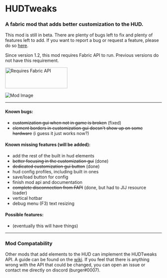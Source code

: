 # HUDTweaks

### A fabric mod that adds better customization to the HUD.

This mod is still in beta. There are plenty of bugs left to fix and plenty of features left to add. If you want to report a bug or request a feature, please do so [here](https://github.com/burgerguy/HUDTweaks/issues).

Since version 1.2, this mod requires Fabric API to run. Previous versions do not have this requirement.

<img src="https://i.imgur.com/Ol1Tcf8.png" alt="Requires Fabric API" width="200" height="67" />

![Mod Image](https://i.imgur.com/mkqQKU9.png)

------
#### Known bugs:
* ~~customization gui when not in game is broken~~ (fixed)
* ~~element borders in customization gui doesn't show up on some hardware~~ (i guess it just works now?)

#### Known missing features (will be added):
* add the rest of the built in hud elements
* ~~better focusing in the customization gui~~ (done)
* ~~dedicated customization gui button~~ (done)
* hud config profiles, including built in ones
* save/load button for config
* finish mod api and documentation
* ~~complete disconnection from FAPI~~ (done, but had to JIJ resource loader)
* vertical hotbar
* debug menu (F3) text resizing

#### Possible features:
* (eventually this will have things)

------
### Mod Compatability

Other mods that add elements to the HUD can implement the HUDTweaks API. A guide can be found on the [wiki](https://github.com/burgerguy/HUDTweaks/wiki). If you feel that there is anything wrong with the API that could be changed, you can open an issue or contact me directly on discord (burger#0007).
